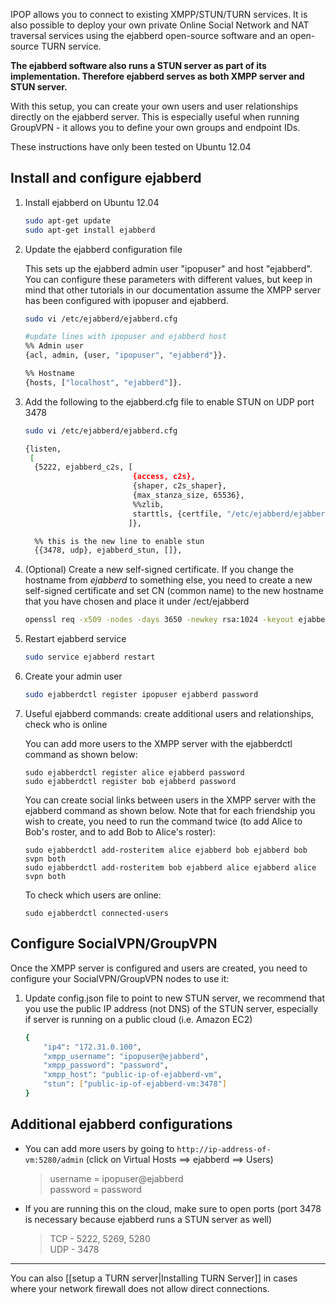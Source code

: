 IPOP allows you to connect to existing XMPP/STUN/TURN services. It is also possible to deploy your own private Online Social Network and NAT traversal services using the ejabberd open-source software and an open-source TURN service.

**The ejabberd software also runs a STUN server as part of its implementation. Therefore ejabberd serves as both XMPP server and STUN server.**

With this setup, you can create your own users and user relationships directly on the ejabberd server. This is especially useful when running GroupVPN - it allows you to define your own groups and endpoint IDs.

These instructions have only been tested on Ubuntu 12.04

## Install and configure ejabberd

1.  Install ejabberd on Ubuntu 12.04

    ```bash
    sudo apt-get update
    sudo apt-get install ejabberd
    ```

2.  Update the ejabberd configuration file

    This sets up the ejabberd admin user "ipopuser" and host "ejabberd". You can configure these parameters with different values, but keep in mind that other tutorials in our documentation assume the XMPP server has been configured with ipopuser and ejabberd.
 
    ```bash
    sudo vi /etc/ejabberd/ejabberd.cfg

    #update lines with ipopuser and ejabberd host
    %% Admin user
    {acl, admin, {user, "ipopuser", "ejabberd"}}.

    %% Hostname
    {hosts, ["localhost", "ejabberd"]}.
    ```

3.  Add the following to the ejabberd.cfg file to enable STUN on UDP port 3478
    ```bash
    sudo vi /etc/ejabberd/ejabberd.cfg

    {listen,
     [
      {5222, ejabberd_c2s, [
                            {access, c2s},
                            {shaper, c2s_shaper},
                            {max_stanza_size, 65536},
                            %%zlib,
                            starttls, {certfile, "/etc/ejabberd/ejabberd.pem"}
                           ]},

      %% this is the new line to enable stun
      {{3478, udp}, ejabberd_stun, []},
    ```

3.  (Optional) Create a new self-signed certificate. If you change the hostname from _ejabberd_
    to something else, you need to create a new self-signed certificate and set CN (common name) to
    the new hostname that you have chosen and place it under /ect/ejabberd

    ```bash
    openssl req -x509 -nodes -days 3650 -newkey rsa:1024 -keyout ejabberd.pem -out ejabberd.pem
    ```

4.  Restart ejabberd service

    ```bash
    sudo service ejabberd restart
    ```

5.  Create your admin user

    ```bash
    sudo ejabberdctl register ipopuser ejabberd password
    ```

6.  Useful ejabberd commands: create additional users and relationships, check who is online

    You can add more users to the XMPP server with the ejabberdctl command as shown below:

    ```
    sudo ejabberdctl register alice ejabberd password
    sudo ejabberdctl register bob ejabberd password
    ```

    You can create social links between users in the XMPP server with the ejabberd command as shown below. Note that for each friendship you wish to create, you need to run the command twice (to add Alice to Bob's roster, and to add Bob to Alice's roster):

    ```
    sudo ejabberdctl add-rosteritem alice ejabberd bob ejabberd bob svpn both
    sudo ejabberdctl add-rosteritem bob ejabberd alice ejabberd alice svpn both
    ```

    To check which users are online:
    
    ```
    sudo ejabberdctl connected-users
    ```

## Configure SocialVPN/GroupVPN

Once the XMPP server is configured and users are created, you need to configure your SocialVPN/GroupVPN nodes to use it:

1.  Update config.json file to point to new STUN
    server, we recommend that you use the public IP address (not DNS) of the 
    STUN server, especially if server is running on a public cloud (i.e. 
    Amazon EC2)

    ```bash
    {
        "ip4": "172.31.0.100",
        "xmpp_username": "ipopuser@ejabberd",
        "xmpp_password": "password",
        "xmpp_host": "public-ip-of-ejabberd-vm",
        "stun": ["public-ip-of-ejabberd-vm:3478"]
    }
    ```

## Additional ejabberd configurations

-   You can add more users by going to `http://ip-address-of-vm:5280/admin`
    (click on Virtual Hosts ==\> ejabberd ==\> Users)

    >   username = ipopuser@ejabberd  
    >   password = password

-   If you are running this on the cloud, make sure to open ports (port 3478 is necessary because ejabberd
    runs a STUN server as well)

    > TCP - 5222, 5269, 5280  
    > UDP - 3478

---

You can also [[setup a TURN server|Installing TURN Server]] in cases where your
network firewall does not allow direct connections.
